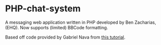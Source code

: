 # PHP-chat-system
A messaging web application written in PHP developed by Ben Zacharias, (EHQ).
Now supports (limited) BBCode formatting.

Based off code provided by Gabriel Nava from [this tutorial](https://code.tutsplus.com/tutorials/how-to-create-a-simple-web-based-chat-application--net-5931).
